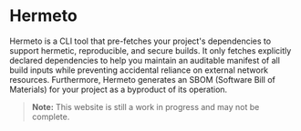 # Hermeto

Hermeto is a CLI tool that pre-fetches your project's dependencies to support hermetic, reproducible,
and secure builds. It only fetches explicitly declared dependencies to help you maintain an
auditable manifest of all build inputs while preventing accidental reliance on external network
resources. Furthermore, Hermeto generates an SBOM (Software Bill of Materials) for your project as a
byproduct of its operation.

> **Note:** This website is still a work in progress and may not be complete.
